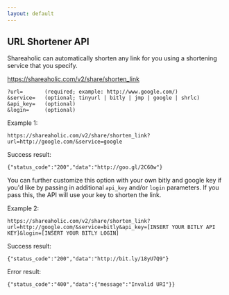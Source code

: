 ```yaml
---
layout: default
---
```


URL Shortener API
---

Shareaholic can automatically shorten any link for you using a shortening service that you specify.

  https://shareaholic.com/v2/share/shorten_link

    ?url=       (required; example: http://www.google.com/)
    &service=   (optional; tinyurl | bitly | jmp | google | shrlc)
    &api_key=   (optional)
    &login=     (optional)

  Example 1:

    https://shareaholic.com/v2/share/shorten_link?url=http://google.com/&service=google

  Success result:

    {"status_code":"200","data":"http://goo.gl/2C60w"}

You can further customize this option with your own bitly and google key if you'd like by passing in additional `api_key` and/or `login` parameters. If you pass this, the API will use your key to shorten the link.

  Example 2:

    https://shareaholic.com/v2/share/shorten_link?url=http://google.com/&service=bitly&api_key=[INSERT YOUR BITLY API KEY]&login=[INSERT YOUR BITLY LOGIN]

  Success result:

    {"status_code":"200","data":"http://bit.ly/18yU7Q9"}

  Error result:

    {"status_code":"400","data":{"message":"Invalid URI"}}
